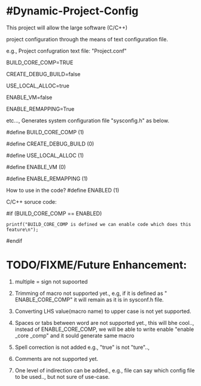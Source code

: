 #Dynamic-Project-Config
========================================
This project will allow the large software (C/C++)

project configuration through the means of text configuration file.

e.g.,
Project confugration text file:
"Project.conf"

BUILD_CORE_COMP=TRUE

CREATE_DEBUG_BUILD=false

USE_LOCAL_ALLOC=true

ENABLE_VM=false

ENABLE_REMAPPING=True

etc...,
Generates system configuration file "sysconfig.h" as below.


\#define BUILD_CORE_COMP    (1)

\#define CREATE_DEBUG_BUILD    (0)

\#define USE_LOCAL_ALLOC    (1)

\#define ENABLE_VM    (0)

\#define ENABLE_REMAPPING    (1)

How to use in the code?
\#define	ENABLED	(1)

C/C++ soruce code:

\#if (BUILD_CORE_COMP == ENABLED)

    printf("BUILD_CORE_COMP is defined we can enable code which does this feature\n");

\#endif




TODO/FIXME/Future Enhancement:
=================================
1)  multiple = sign not supoorted

2) Trimming of macro not supported yet., e.g, if it is defined as "    ENABLE_CORE_COMP" it will remain as it is in sysconf.h file.

3) Converting LHS value(macro name) to upper case is not yet supported.

4) Spaces or tabs between word are not supported yet., this will bhe cool.., instead of ENABLE_CORE_COMP, we will be able to write enable  "enable _core   _comp" and it sould generate same macro

5) Spell correction is not added e.g., "true" is not "ture"..,

6) Comments are not supported yet.

7) One level of indirection can be added., e.g., file can say which config file to be used.., but not sure of use-case.

